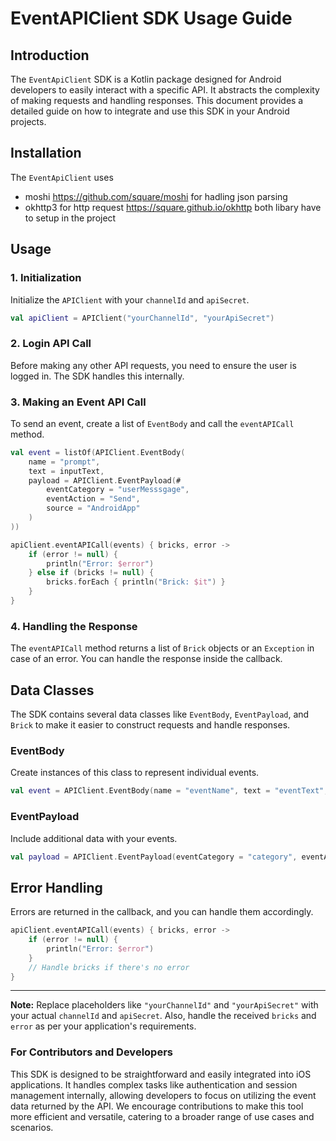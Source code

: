 # EventAPIClient SDK Usage Guide

## Introduction

The `EventApiClient` SDK is a Kotlin package designed for Android developers to easily interact with a specific API. It abstracts the complexity of making requests and handling responses. This document provides a detailed guide on how to integrate and use this SDK in your Android projects.

## Installation

The `EventApiClient` uses

- moshi https://github.com/square/moshi for hadling json parsing
- okhttp3 for http request https://square.github.io/okhttp
  both libary have to setup in the project

## Usage

### 1. Initialization

Initialize the `APIClient` with your `channelId` and `apiSecret`.

```kotlin
val apiClient = APIClient("yourChannelId", "yourApiSecret")
```

### 2. Login API Call

Before making any other API requests, you need to ensure the user is logged in. The SDK handles this internally.

### 3. Making an Event API Call

To send an event, create a list of `EventBody` and call the `eventAPICall` method.

```kotlin
val event = listOf(APIClient.EventBody(
    name = "prompt",
    text = inputText,
    payload = APIClient.EventPayload(#
        eventCategory = "userMesssgage",
        eventAction = "Send",
        source = "AndroidApp"
    )
))

apiClient.eventAPICall(events) { bricks, error ->
    if (error != null) {
        println("Error: $error")
    } else if (bricks != null) {
        bricks.forEach { println("Brick: $it") }
    }
}
```

### 4. Handling the Response

The `eventAPICall` method returns a list of `Brick` objects or an `Exception` in case of an error. You can handle the response inside the callback.

## Data Classes

The SDK contains several data classes like `EventBody`, `EventPayload`, and `Brick` to make it easier to construct requests and handle responses.

### EventBody

Create instances of this class to represent individual events.

```kotlin
val event = APIClient.EventBody(name = "eventName", text = "eventText", payload = APIClient.EventPayload(eventCategory = "category", eventAction = "action", source = "source"))
```

### EventPayload

Include additional data with your events.

```kotlin
val payload = APIClient.EventPayload(eventCategory = "category", eventAction = "action", source = "source")
```

## Error Handling

Errors are returned in the callback, and you can handle them accordingly.

```kotlin
apiClient.eventAPICall(events) { bricks, error ->
    if (error != null) {
        println("Error: $error")
    }
    // Handle bricks if there's no error
}
```

---

**Note:** Replace placeholders like `"yourChannelId"` and `"yourApiSecret"` with your actual `channelId` and `apiSecret`. Also, handle the received `bricks` and `error` as per your application's requirements.

### For Contributors and Developers

This SDK is designed to be straightforward and easily integrated into iOS applications. It handles complex tasks like authentication and session management internally, allowing developers to focus on utilizing the event data returned by the API. We encourage contributions to make this tool more efficient and versatile, catering to a broader range of use cases and scenarios.